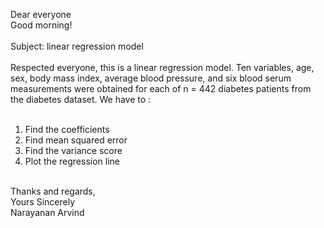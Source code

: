 Dear everyone <br>
Good morning! <br>
<br>
Subject: linear regression model <br>
<br>
Respected everyone, this is a linear regression model. Ten variables, age, sex, body mass index, average blood pressure, and six blood 
serum measurements were obtained for each of n = 442 diabetes patients from the diabetes dataset. We have to :
<br> <br>
1. Find the coefficients
2. Find mean squared error
3. Find the variance score
4. Plot the regression line
<br>
Thanks and regards, <br>
Yours Sincerely <br>
Narayanan Arvind
